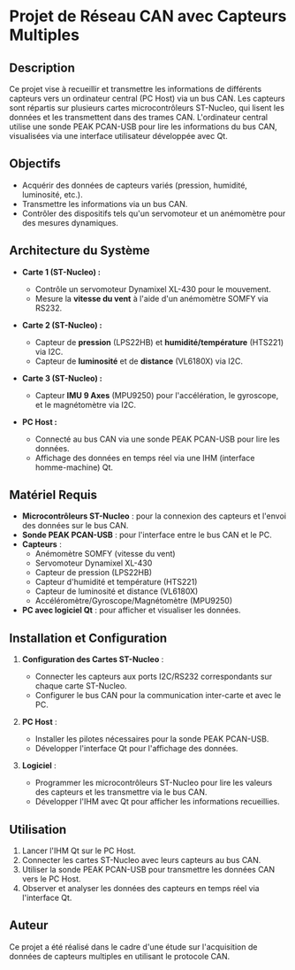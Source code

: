 # Projet de Réseau CAN avec Capteurs Multiples

## Description

Ce projet vise à recueillir et transmettre les informations de différents capteurs vers un ordinateur central (PC Host) via un bus CAN. Les capteurs sont répartis sur plusieurs cartes microcontrôleurs ST-Nucleo, qui lisent les données et les transmettent dans des trames CAN. L'ordinateur central utilise une sonde PEAK PCAN-USB pour lire les informations du bus CAN, visualisées via une interface utilisateur développée avec Qt.

## Objectifs

- Acquérir des données de capteurs variés (pression, humidité, luminosité, etc.).
- Transmettre les informations via un bus CAN.
- Contrôler des dispositifs tels qu'un servomoteur et un anémomètre pour des mesures dynamiques.

## Architecture du Système

- **Carte 1 (ST-Nucleo) :**
  - Contrôle un servomoteur Dynamixel XL-430 pour le mouvement.
  - Mesure la **vitesse du vent** à l'aide d'un anémomètre SOMFY via RS232.
  
- **Carte 2 (ST-Nucleo) :**
  - Capteur de **pression** (LPS22HB) et **humidité/température** (HTS221) via I2C.
  - Capteur de **luminosité** et de **distance** (VL6180X) via I2C.
  
- **Carte 3 (ST-Nucleo) :**
  - Capteur **IMU 9 Axes** (MPU9250) pour l'accélération, le gyroscope, et le magnétomètre via I2C.
  
- **PC Host :**
  - Connecté au bus CAN via une sonde PEAK PCAN-USB pour lire les données.
  - Affichage des données en temps réel via une IHM (interface homme-machine) Qt.

## Matériel Requis

- **Microcontrôleurs ST-Nucleo** : pour la connexion des capteurs et l'envoi des données sur le bus CAN.
- **Sonde PEAK PCAN-USB** : pour l'interface entre le bus CAN et le PC.
- **Capteurs** : 
  - Anémomètre SOMFY (vitesse du vent)
  - Servomoteur Dynamixel XL-430
  - Capteur de pression (LPS22HB)
  - Capteur d'humidité et température (HTS221)
  - Capteur de luminosité et distance (VL6180X)
  - Accéléromètre/Gyroscope/Magnétomètre (MPU9250)
- **PC avec logiciel Qt** : pour afficher et visualiser les données.

## Installation et Configuration

1. **Configuration des Cartes ST-Nucleo** :
   - Connecter les capteurs aux ports I2C/RS232 correspondants sur chaque carte ST-Nucleo.
   - Configurer le bus CAN pour la communication inter-carte et avec le PC.
   
2. **PC Host** :
   - Installer les pilotes nécessaires pour la sonde PEAK PCAN-USB.
   - Développer l'interface Qt pour l'affichage des données.

3. **Logiciel** :
   - Programmer les microcontrôleurs ST-Nucleo pour lire les valeurs des capteurs et les transmettre via le bus CAN.
   - Développer l'IHM avec Qt pour afficher les informations recueillies.

## Utilisation

1. Lancer l'IHM Qt sur le PC Host.
2. Connecter les cartes ST-Nucleo avec leurs capteurs au bus CAN.
3. Utiliser la sonde PEAK PCAN-USB pour transmettre les données CAN vers le PC Host.
4. Observer et analyser les données des capteurs en temps réel via l'interface Qt.

## Auteur

Ce projet a été réalisé dans le cadre d'une étude sur l'acquisition de données de capteurs multiples en utilisant le protocole CAN.
